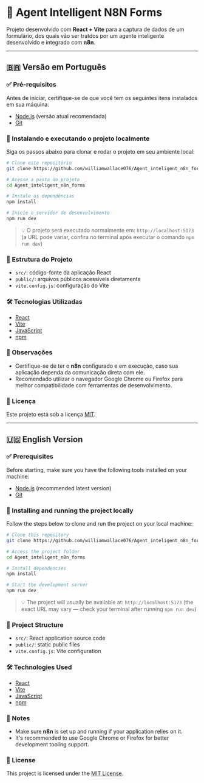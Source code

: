 # 🧠 Agent Intelligent N8N Forms

Projeto desenvolvido com **React + Vite** para a captura de dados de um formulário, dos quais vão ser tratdos por um agente inteligente desenvolvido e integrado com **n8n**.

---

## 🇧🇷 Versão em Português

### ✅ Pré-requisitos

Antes de iniciar, certifique-se de que você tem os seguintes itens instalados em sua máquina:

- [Node.js](https://nodejs.org/) (versão atual recomendada)
- [Git](https://git-scm.com/)

### 🚀 Instalando e executando o projeto localmente

Siga os passos abaixo para clonar e rodar o projeto em seu ambiente local:

```bash
# Clone este repositório
git clone https://github.com/williamwallace076/Agent_inteligent_n8n_forms.git

# Acesse a pasta do projeto
cd Agent_inteligent_n8n_forms

# Instale as dependências
npm install

# Inicie o servidor de desenvolvimento
npm run dev
```

> 💡 O projeto será executado normalmente em: `http://localhost:5173` (a URL pode variar, confira no terminal após executar o comando `npm run dev`)

### 📂 Estrutura do Projeto

- `src/`: código-fonte da aplicação React
- `public/`: arquivos públicos acessíveis diretamente
- `vite.config.js`: configuração do Vite

### 🛠️ Tecnologias Utilizadas

- [React](https://reactjs.org/)
- [Vite](https://vitejs.dev/)
- [JavaScript](https://developer.mozilla.org/pt-BR/docs/Web/JavaScript)
- [npm](https://www.npmjs.com/)

### 📌 Observações

- Certifique-se de ter o **n8n** configurado e em execução, caso sua aplicação dependa da comunicação direta com ele.
- Recomendado utilizar o navegador Google Chrome ou Firefox para melhor compatibilidade com ferramentas de desenvolvimento.

### 📃 Licença

Este projeto está sob a licença [MIT](https://choosealicense.com/licenses/mit/).

---

## 🇺🇸 English Version

### ✅ Prerequisites

Before starting, make sure you have the following tools installed on your machine:

- [Node.js](https://nodejs.org/) (recommended latest version)
- [Git](https://git-scm.com/)

### 🚀 Installing and running the project locally

Follow the steps below to clone and run the project on your local machine:

```bash
# Clone this repository
git clone https://github.com/williamwallace076/Agent_inteligent_n8n_forms.git

# Access the project folder
cd Agent_inteligent_n8n_forms

# Install dependencies
npm install

# Start the development server
npm run dev
```

> 💡 The project will usually be available at: `http://localhost:5173` (the exact URL may vary — check your terminal after running `npm run dev`)

### 📂 Project Structure

- `src/`: React application source code
- `public/`: static public files
- `vite.config.js`: Vite configuration

### 🛠️ Technologies Used

- [React](https://reactjs.org/)
- [Vite](https://vitejs.dev/)
- [JavaScript](https://developer.mozilla.org/en-US/docs/Web/JavaScript)
- [npm](https://www.npmjs.com/)

### 📌 Notes

- Make sure **n8n** is set up and running if your application relies on it.
- It's recommended to use Google Chrome or Firefox for better development tooling support.

### 📃 License

This project is licensed under the [MIT License](https://choosealicense.com/licenses/mit/).
